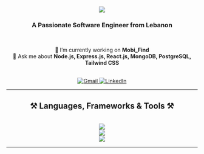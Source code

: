 <h1 align="center">
  <img src="https://readme-typing-svg.herokuapp.com/?font=Righteous&size=35&center=true&vCenter=true&width=500&height=70&duration=4000&lines=Hi+There!+👋;+I'm+Ali+Kamar!" />
</h1>

<h3 align="center">A Passionate Software Engineer from Lebanon</h3>

<br/>

<div align="center">

🔭 I’m currently working on <strong>Mobi_Find</strong>  
💬 Ask me about <strong>Node.js, Express.js, React.js, MongoDB, PostgreSQL, Tailwind CSS</strong>

</div>

<br/>

<div align="center"> 
  <a href="mailto:alykamarr@gmail.com">
    <img src="https://img.shields.io/badge/Gmail-333333?style=for-the-badge&logo=gmail&logoColor=red" alt="Gmail"/>
  </a>
  <a href="https://www.linkedin.com/in/alii-kamar" target="_blank">
    <img src="https://img.shields.io/badge/LinkedIn-0077B5?style=for-the-badge&logo=linkedin&logoColor=white" alt="LinkedIn"/>
  </a>
</div>

<hr/>

<h2 align="center">⚒️ Languages, Frameworks & Tools ⚒️</h2>
<br/>
<div align="center">
  <img src="https://skillicons.dev/icons?i=react,express,nodejs" />
  <br/>
  <img src="https://skillicons.dev/icons?i=html,css,javascript,php,mongodb,postgresql" />
  <br/>
  <img src="https://skillicons.dev/icons?i=java,mysql,tailwind,vscode,github,git,bootstrap" />
</div>

<hr/>
